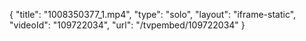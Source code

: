 {
    "title": "1008350377_1.mp4",
    "type": "solo",
    "layout": "iframe-static",
    "videoId": "109722034",
    "url": "\/tvpembed\/109722034"
}